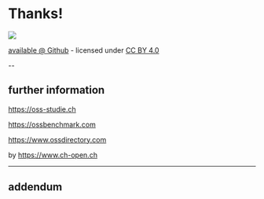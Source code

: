 # Thanks!

![](https://api.qrserver.com/v1/create-qr-code/?data=https%3A%2F%2Fgithub.com%2Fopen-co-de%2F2022-sitic-dina-workshop&amp;format=png&amp;ecc=H)

[available @ Github](https://github.com/open-co-de/2022-sitic-dina-workshop) - licensed under [CC BY 4.0](https://creativecommons.org/licenses/by/4.0/)

--

## further information
https://oss-studie.ch

https://ossbenchmark.com

https://www.ossdirectory.com

by https://www.ch-open.ch

---

## addendum
